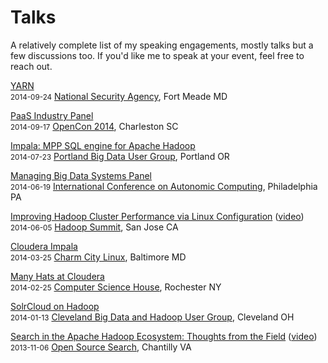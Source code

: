 <!-- title: Talks -->
<!-- categories: pages -->
<!-- tags: talks,speaking,presentations -->
<!-- published: 2014-07-03T10:26:00-05:00 -->
<!-- updated: 2014-11-10T12:03:00-05:00 -->
<!-- summary: A relatively complete list of my speaking engagements, both talks and panel discussions. -->

# Talks

A relatively complete list of my speaking engagements, mostly talks but a few discussions too. If you'd like me to speak at your event, feel free to reach out.

[YARN](http://www.slideshare.net/technmsg/yarn-39538139)  
<small>2014-09-24</small> [National Security Agency](https://www.nsa.gov/), Fort Meade MD

[PaaS Industry Panel](http://opensiliconharbor.com/?page_id=7)  
<small>2014-09-17</small> [OpenCon 2014](http://opensiliconharbor.com/), Charleston SC

[Impala: MPP SQL engine for Apache Hadoop](http://www.slideshare.net/technmsg/impala-hadooppdx)  
<small>2014-07-23</small> [Portland Big Data User Group](http://www.meetup.com/Hadoop-Portland/events/194930422/), Portland OR

[Managing Big Data Systems Panel](https://www.usenix.org/conference/icac14/technical-sessions/session/mbds-panel)  
<small>2014-06-19</small> [International Conference on Autonomic Computing](https://www.usenix.org/conference/icac14), Philadelphia PA

[Improving Hadoop Cluster Performance via Linux Configuration](http://www.slideshare.net/technmsg/improving-hadoop-performancevialinux) ([video](https://www.youtube.com/watch?v=zT-Paz8i9dQ))  
<small>2014-06-05</small> [Hadoop Summit](http://hadoopsummit.org/), San Jose CA  

[Cloudera Impala](http://www.slideshare.net/technmsg/ccl-impala-public)  
<small>2014-03-25</small> [Charm City Linux](http://www.meetup.com/CharmCityLinux/events/168288632/), Baltimore MD  

[Many Hats at Cloudera](http://www.slideshare.net/technmsg/many-hats-at-cloudera)  
<small>2014-02-25</small> [Computer Science House](http://www.csh.rit.edu/), Rochester NY  

[SolrCloud on Hadoop](http://www.slideshare.net/technmsg/solrcloud-on-hadoop)  
<small>2014-01-13</small> [Cleveland Big Data and Hadoop User Group](http://www.meetup.com/Cleveland-Hadoop/events/151064312/), Cleveland OH  

[Search in the Apache Hadoop Ecosystem: Thoughts from the Field](http://www.slideshare.net/technmsg/search-in-the-apache-hadoop-ecosystem-thoughts-from-the-field-28026496) ([video](http://www.basistech.com/about/downloads-and-resources/open-source-search/))  
<small>2013-11-06</small> [Open Source Search](http://www.basistechweek.com/oss.html), Chantilly VA  

